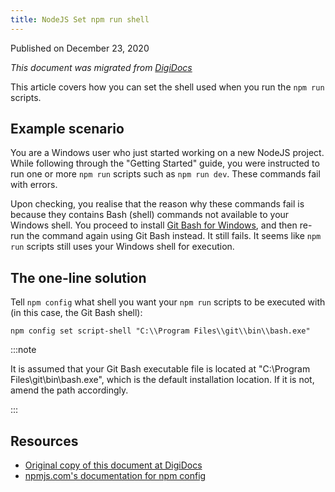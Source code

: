 ```yaml
---
title: NodeJS Set npm run shell
---
```


Published on December 23, 2020

_This document was migrated from [DigiDocs](https://digipie.github.io/digidocs/nodejs/set-npm-run-shell/)_

This article covers how you can set the shell used when you run the `npm run` scripts.

## Example scenario

You are a Windows user who just started working on a new NodeJS project. While following through the "Getting Started" guide, you were instructed to run one or more `npm run` scripts such as `npm run dev`. These commands fail with errors.

Upon checking, you realise that the reason why these commands fail is because they contains Bash (shell) commands not available to your Windows shell. You proceed to install [Git Bash for Windows](https://gitforwindows.org/), and then re-run the command again using Git Bash instead. It still fails. It seems like `npm run` scripts still uses your Windows shell for execution.

## The one-line solution

Tell `npm config` what shell you want your `npm run` scripts to be executed with (in this case, the Git Bash shell):

`npm config set script-shell "C:\\Program Files\\git\\bin\\bash.exe"`

:::note

It is assumed that your Git Bash executable file is located at "C:\\Program Files\\git\\bin\\bash.exe", which is the default installation location. If it is not, amend the path accordingly.

:::

## Resources

- [Original copy of this document at DigiDocs](https://digipie.github.io/digidocs/nodejs/set-npm-run-shell/)
- [npmjs.com's documentation for npm config](https://docs.npmjs.com/misc/config)
